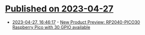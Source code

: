 # [Published on 2023-04-27](index.md)

* [2023-04-27, 16:46:17](https://lobste.rs/s/nzb0mo/new_product_preview_rp2040_pico30) - [New Product Preview: RP2040-PICO30 Raspberry Pico with 30 GPIO available](https://olimex.wordpress.com/2023/04/27/new-product-preview-rp2040-pico30-raspberry-pico-with-30-gpio-available/)
